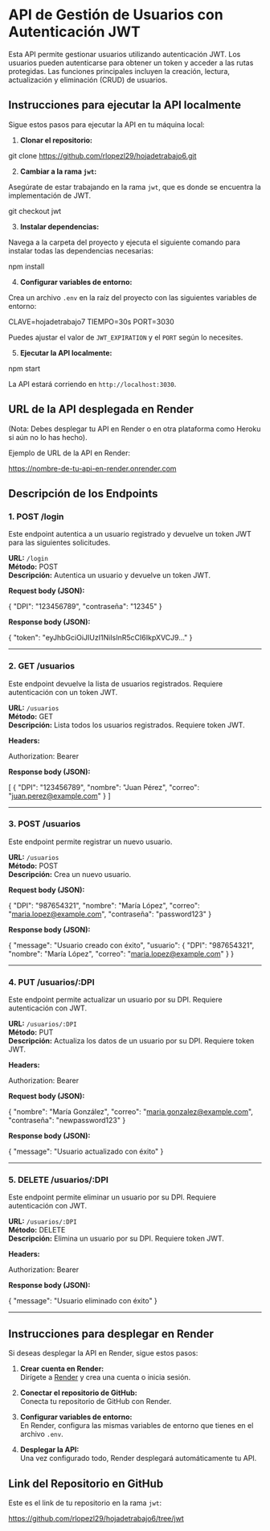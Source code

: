 # API de Gestión de Usuarios con Autenticación JWT

Esta API permite gestionar usuarios utilizando autenticación JWT. Los usuarios pueden autenticarse para obtener un token y acceder a las rutas protegidas. Las funciones principales incluyen la creación, lectura, actualización y eliminación (CRUD) de usuarios.

## Instrucciones para ejecutar la API localmente

Sigue estos pasos para ejecutar la API en tu máquina local:

1. **Clonar el repositorio:**

git clone https://github.com/rlopezl29/hojadetrabajo6.git

2. **Cambiar a la rama `jwt`:**

Asegúrate de estar trabajando en la rama `jwt`, que es donde se encuentra la implementación de JWT.

git checkout jwt

3. **Instalar dependencias:**

Navega a la carpeta del proyecto y ejecuta el siguiente comando para instalar todas las dependencias necesarias:

npm install

4. **Configurar variables de entorno:**

Crea un archivo `.env` en la raíz del proyecto con las siguientes variables de entorno:

CLAVE=hojadetrabajo7
TIEMPO=30s
PORT=3030

Puedes ajustar el valor de `JWT_EXPIRATION` y el `PORT` según lo necesites.

5. **Ejecutar la API localmente:**

npm start

La API estará corriendo en `http://localhost:3030`.

## URL de la API desplegada en Render

(Nota: Debes desplegar tu API en Render o en otra plataforma como Heroku si aún no lo has hecho).

Ejemplo de URL de la API en Render:

https://nombre-de-tu-api-en-render.onrender.com

## Descripción de los Endpoints

### 1. POST /login

Este endpoint autentica a un usuario registrado y devuelve un token JWT para las siguientes solicitudes.

**URL:** `/login`  
**Método:** POST  
**Descripción:** Autentica un usuario y devuelve un token JWT.

**Request body (JSON):**

{
  "DPI": "123456789",
  "contraseña": "12345"
}

**Response body (JSON):**

{
  "token": "eyJhbGciOiJIUzI1NiIsInR5cCI6IkpXVCJ9..."
}

---

### 2. GET /usuarios

Este endpoint devuelve la lista de usuarios registrados. Requiere autenticación con un token JWT.

**URL:** `/usuarios`  
**Método:** GET  
**Descripción:** Lista todos los usuarios registrados. Requiere token JWT.

**Headers:** 

Authorization: Bearer <token>

**Response body (JSON):**

[
  {
    "DPI": "123456789",
    "nombre": "Juan Pérez",
    "correo": "juan.perez@example.com"
  }
]

---

### 3. POST /usuarios

Este endpoint permite registrar un nuevo usuario.

**URL:** `/usuarios`  
**Método:** POST  
**Descripción:** Crea un nuevo usuario.

**Request body (JSON):**

{
  "DPI": "987654321",
  "nombre": "María López",
  "correo": "maria.lopez@example.com",
  "contraseña": "password123"
}

**Response body (JSON):**

{
  "message": "Usuario creado con éxito",
  "usuario": {
    "DPI": "987654321",
    "nombre": "María López",
    "correo": "maria.lopez@example.com"
  }
}

---

### 4. PUT /usuarios/:DPI

Este endpoint permite actualizar un usuario por su DPI. Requiere autenticación con JWT.

**URL:** `/usuarios/:DPI`  
**Método:** PUT  
**Descripción:** Actualiza los datos de un usuario por su DPI. Requiere token JWT.

**Headers:**

Authorization: Bearer <token>

**Request body (JSON):**

{
  "nombre": "María González",
  "correo": "maria.gonzalez@example.com",
  "contraseña": "newpassword123"
}

**Response body (JSON):**

{
  "message": "Usuario actualizado con éxito"
}

---

### 5. DELETE /usuarios/:DPI

Este endpoint permite eliminar un usuario por su DPI. Requiere autenticación con JWT.

**URL:** `/usuarios/:DPI`  
**Método:** DELETE  
**Descripción:** Elimina un usuario por su DPI. Requiere token JWT.

**Headers:**

Authorization: Bearer <token>

**Response body (JSON):**

{
  "message": "Usuario eliminado con éxito"
}

---

## Instrucciones para desplegar en Render

Si deseas desplegar la API en Render, sigue estos pasos:

1. **Crear cuenta en Render:**  
Dirígete a [Render](https://render.com) y crea una cuenta o inicia sesión.

2. **Conectar el repositorio de GitHub:**  
Conecta tu repositorio de GitHub con Render.

3. **Configurar variables de entorno:**  
En Render, configura las mismas variables de entorno que tienes en el archivo `.env`.

4. **Desplegar la API:**  
Una vez configurado todo, Render desplegará automáticamente tu API.

## Link del Repositorio en GitHub

Este es el link de tu repositorio en la rama `jwt`:

https://github.com/rlopezl29/hojadetrabajo6/tree/jwt
